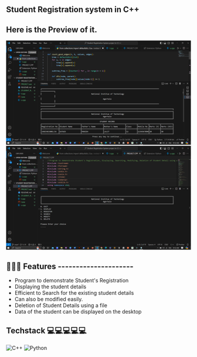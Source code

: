﻿## Student Registration system in C++
 ## Here is the Preview of it.
 ![logo](https://github.com/Manishchauhan7/sampleimg/blob/main/c%2B%2B1.png)
 ![logo](https://github.com/Manishchauhan7/sampleimg/blob/main/c%2B%2B2.png)

 ## 🚀🚀🚀 Features ---------------------
 - Program to demonstrate Student's Registration
 - Displaying the student details
 - Efficient to Search for the existing student details
 - Can also be modified easily.
 - Deletion of Student Details using a file
 - Data of the student can be displayed on the desktop


 ## Techstack 💻💻💻💻💻

 ![C++](https://img.shields.io/badge/C++-20232A?style=for-the-badge&logo=c++&logoColor=61DAFB)
 ![Python](https://img.shields.io/badge/Python-20232A?style=for-the-badge&logo=python&logoColor=61DAFB)

